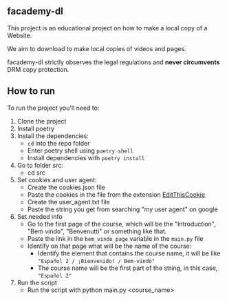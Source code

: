 ## facademy-dl
This project is an educational project on how to make a local copy of a Website.

We aim to download to make local copies of videos and pages.

facademy-dl strictly observes the legal regulations and **never circumvents** DRM copy protection.

## How to run
To run the project you'll need to:

1. Clone the project
2. Install poetry
3. Install the dependencies:
    - `cd` into the repo folder
    - Enter poetry shell using `poetry shell`
    - Install dependencies with `poetry install`
4. Go to folder src:
    - cd src
5. Set cookies and user agent:
    - Create the cookies.json file
    - Paste the cookies in the file from the extension [EditThisCookie](https://chrome.google.com/webstore/detail/editthiscookie/fngmhnnpilhplaeedifhccceomclgfbg?hl=pt-BR)
    - Create the user_agent.txt file
    - Paste the string you get from searching "my user agent" on google
6. Set needed info
    - Go to the first page of the course, which will be the "Introduction", "Bem vindo", "Benvenutti" or something like that.
    - Paste the link in the `bem_vindo_page` variable in the `main.py` file
    - Identify on that page what will be the name of the course:
        - Identify the element that contains the course name, it will be like `"Español 2 / ¡Bienvenido! / Bem-vindo"`
        - The course name will be the first part of the string, in this case, `"Español 2"`
7. Run the script
    - Run the script with python main.py <course_name>
